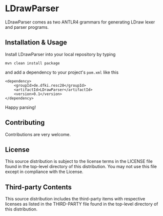 # LDrawParser
LDrawParser comes as two ANTLR4 grammars for generating LDraw lexer and parser programs.

## Installation & Usage
Install LDrawParser into your local repository by typing
```
mvn clean install package
```
and add a dependency to your project's `pom.xml` like this
```
<dependency>
	<groupId>de.dfki.resc28</groupId>
  	<artifactId>LDrawParser</artifactId>
  	<version>0.1</version>
</dependency>
```

Happy parsing!

## Contributing
Contributions are very welcome.

## License
This source distribution is subject to the license terms in the LICENSE file found in the top-level directory of this distribution.
You may not use this file except in compliance with the License.

## Third-party Contents
This source distribution includes the third-party items with respective licenses as listed in the THIRD-PARTY file found in the top-level directory of this distribution.
